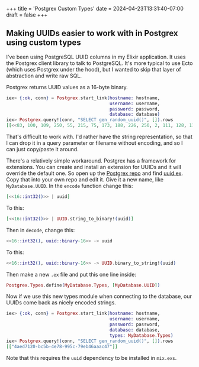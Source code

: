 +++
title = 'Postgrex Custom Types'
date = 2024-04-23T13:31:40-07:00
draft = false
+++
## Making UUIDs easier to work with in Postgrex using custom types

I've been using PostgreSQL UUID columns in my Elixir application. It uses the
Postgrex client library to talk to PostgreSQL. It's more typical to use Ecto
(which uses Postgrex under the hood), but I wanted to skip that layer of
abstraction and write raw SQL.

Postgrex returns UUID values as a 16-byte binary.

```elixir
iex> {:ok, conn} = Postgrex.start_link(hostname: hostname,
                                       username: username,
                                       password: password,
                                       database: database)
iex> Postgrex.query!(conn, "SELECT gen_random_uuid()", []).rows
[[<<83, 100, 109, 250, 55, 215, 75, 173, 188, 226, 250, 2, 111, 128, 117, 42>>]]
```

That's difficult to work with. I'd rather have the string representation, so
that I can drop it in a query parameter or filename without encoding, and so
I can just copy/paste it around.

There's a relatively simple workaround. Postgrex has a framework for
extensions. You can create and install an extension for UUIDs and it will
override the default one. So open up the [Postgrex repo] and find
[uuid.ex]. Copy that into your own repo and edit it. Give it a new name, like
`MyDatabase.UUID`. In the `encode` function change this:

```elixir
[<<16::int32()>> | uuid]
```

To this:
```elixir
[<<16::int32()>> | UUID.string_to_binary!(uuid)]
```

Then in `decode`, change this:

```elixir
<<16::int32(), uuid::binary-16>> -> uuid
```

To this:

```elixir
<<16::int32(), uuid::binary-16>> -> UUID.binary_to_string!(uuid)
```

Then make a new `.ex` file and put this one line inside:

```elixir
Postgrex.Types.define(MyDatabase.Types, [MyDatabase.UUID])
```

Now if we use this new types module when connecting to the database, our UUIDs
come back as nicely encoded strings.

```elixir
iex> {:ok, conn} = Postgrex.start_link(hostname: hostname,
                                       username: username,
                                       password: password,
                                       database: database,
                                       types: MyDatabase.Types)
iex> Postgrex.query!(conn, "SELECT gen_random_uuid()", []).rows
[["4aed7120-bc5b-4e78-995c-79eb46aaac47"]]
```

Note that this requires the `uuid` dependency to be installed in `mix.exs`.

[Postgrex repo]: https://github.com/elixir-ecto/postgrex
[uuid.ex]: https://github.com/elixir-ecto/postgrex/blob/master/lib/postgrex/extensions/uuid.ex
